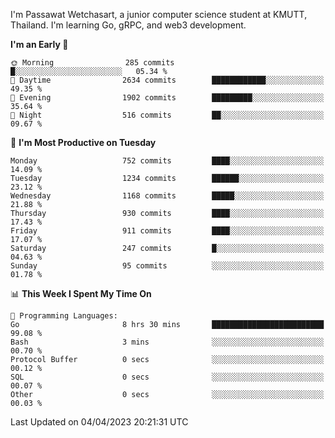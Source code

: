 
I'm Passawat Wetchasart, a junior computer science student at KMUTT, Thailand. I'm learning Go, gRPC, and web3 development.



<!--START_SECTION:waka-->
**I'm an Early 🐤** 

```text
🌞 Morning                285 commits         █░░░░░░░░░░░░░░░░░░░░░░░░   05.34 % 
🌆 Daytime                2634 commits        ████████████░░░░░░░░░░░░░   49.35 % 
🌃 Evening                1902 commits        █████████░░░░░░░░░░░░░░░░   35.64 % 
🌙 Night                  516 commits         ██░░░░░░░░░░░░░░░░░░░░░░░   09.67 % 
```
📅 **I'm Most Productive on Tuesday** 

```text
Monday                   752 commits         ████░░░░░░░░░░░░░░░░░░░░░   14.09 % 
Tuesday                  1234 commits        ██████░░░░░░░░░░░░░░░░░░░   23.12 % 
Wednesday                1168 commits        █████░░░░░░░░░░░░░░░░░░░░   21.88 % 
Thursday                 930 commits         ████░░░░░░░░░░░░░░░░░░░░░   17.43 % 
Friday                   911 commits         ████░░░░░░░░░░░░░░░░░░░░░   17.07 % 
Saturday                 247 commits         █░░░░░░░░░░░░░░░░░░░░░░░░   04.63 % 
Sunday                   95 commits          ░░░░░░░░░░░░░░░░░░░░░░░░░   01.78 % 
```


📊 **This Week I Spent My Time On** 

```text
💬 Programming Languages: 
Go                       8 hrs 30 mins       █████████████████████████   99.08 % 
Bash                     3 mins              ░░░░░░░░░░░░░░░░░░░░░░░░░   00.70 % 
Protocol Buffer          0 secs              ░░░░░░░░░░░░░░░░░░░░░░░░░   00.12 % 
SQL                      0 secs              ░░░░░░░░░░░░░░░░░░░░░░░░░   00.07 % 
Other                    0 secs              ░░░░░░░░░░░░░░░░░░░░░░░░░   00.03 % 
```


 Last Updated on 04/04/2023 20:21:31 UTC
<!--END_SECTION:waka-->

<!--
**markpassawat/markpassawat** is a ✨ _special_ ✨ repository because its `README.md` (this file) appears on your GitHub profile.

Here are some ideas to get you started:

- 🔭 I’m currently working on ...
- 🌱 I’m currently learning ...
- 👯 I’m looking to collaborate on ...
- 🤔 I’m looking for help with ...
- 💬 Ask me about ...
- 📫 How to reach me: ...
- 😄 Pronouns: He/Him
- ⚡ Fun fact: ...
-->
